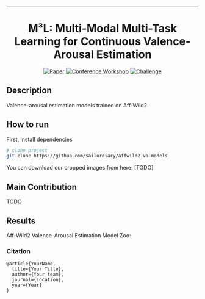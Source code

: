 
---   
<div align="center">    
 
# M³L: Multi-Modal Multi-Task Learning for Continuous Valence-Arousal Estimation

[![Paper](http://img.shields.io/badge/paper-arxiv.XXXX.YYYY-B31B1B.svg)](https://arxiv.org)
[![Conference Workshop](http://img.shields.io/badge/FG-2020-4b44ce.svg)](https://ibug.doc.ic.ac.uk/resources/affect-recognition-wild-unimulti-modal-analysis-va/) 
[![Challenge](http://img.shields.io/badge/ABAW-2020-4b44ce.svg)](https://ibug.doc.ic.ac.uk/resources/fg-2020-competition-affective-behavior-analysis/)   
</div>
 
## Description   
Valence-arousal estimation models trained on Aff-Wild2.

## How to run   
First, install dependencies   
```bash
# clone project   
git clone https://github.com/sailordiary/affwild2-va-models
```
You can download our cropped images from here: [TODO]

## Main Contribution
TODO

## Results    
Aff-Wild2 Valence-Arousal Estimation Model Zoo:

### Citation   
```
@article{YourName,
  title={Your Title},
  author={Your team},
  journal={Location},
  year={Year}
}
```
